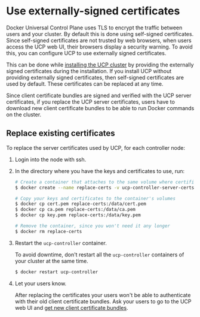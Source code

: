 <!--[metadata]>
+++
title = "Use externally-signed certificates"
description = "Learn how to configure Docker Universal Control Plane to use your own certificates."
keywords = ["Universal Control Plane, UCP, certificate, authentiation, tls"]
[menu.main]
parent="mn_ucp_configuration"
identifier="ucp_configure_certs"
weight=0
+++
<![end-metadata]-->

# Use externally-signed certificates

Docker Universal Control Plane uses TLS to encrypt the traffic between users
and your cluster. By default this is done using self-signed certificates.
Since self-signed certificates are not trusted by web browsers, when users
access the UCP web UI, their browsers display a security warning. To avoid this,
you can configure UCP to use externally signed certificates.

This can be done while
[installing the UCP cluster](../installation/install-production.md) by
providing the externally signed certificates during the installation.
If you install UCP without providing externally signed certificates, then
self-signed certificates are used by default. These certificates can be replaced
at any time.

Since client certificate bundles are signed and verified with the UCP server
certificates, if you replace the UCP server certificates, users have to
download new client certificate bundles to be able to run Docker commands on
the cluster.

## Replace existing certificates

To replace the server certificates used by UCP, for each controller node:

1. Login into the node with ssh.
2. In the directory where you have the keys and certificates to use, run:

    ```bash
    # Create a container that attaches to the same volume where certificates are stored
    $ docker create --name replace-certs -v ucp-controller-server-certs:/data busybox

    # Copy your keys and certificates to the container's volumes
    $ docker cp cert.pem replace-certs:/data/cert.pem
    $ docker cp ca.pem replace-certs:/data/ca.pem
    $ docker cp key.pem replace-certs:/data/key.pem

    # Remove the container, since you won't need it any longer
    $ docker rm replace-certs
    ```

3. Restart the `ucp-controller` container.

    To avoid downtime, don't restart all the `ucp-controller` containers of
    your cluster at the same time.

    ```bash
    $ docker restart ucp-controller
    ```

4. Let your users know.

    After replacing the certificates your users won't be able to authenticate
    with their old client certificate bundles. Ask your users to go to the UCP
    web UI and [get new client certificate bundles](../access-ucp/cli-based-access.md).
